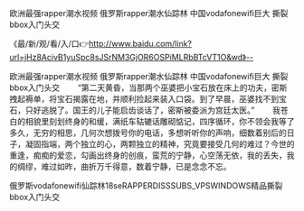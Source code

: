 欧洲最强rapper潮水视频
俄罗斯rapper潮水仙踪林
中国vodafonewifi巨大
撕裂bbox入门头交


《最/新/观/看/入/口👉http://www.baidu.com/link?url=jHz8AcivB1yuSpc8sJSrNM3GjOR6OSPiMLRbBTcVT1O&wd》--

欧洲最强rapper潮水视频
俄罗斯rapper潮水仙踪林
中国vodafonewifi巨大
撕裂bbox入门头交
　　“第二天黄昏，当那两个巫婆把小宝石放在床上的功夫，密斯拽起褥单，将宝石揭露在地，并顺利捡起来装入口袋。到了早晨，巫婆找不到宝石，只好逃脱了。国王的儿子能启齿谈话了，密斯被委派为宫廷太医。”
　　我苍白的相貌里刻划终身的和缓，满纸车轱辘话雕砌惦记，四序循环，你不领会我等了多久，无穷的相思，几何次想拨号你的电话，多想听听你的声响，细数着别后的日子，凝固指端，两个独立的心，两颗独立的精神，究竟要接受几何的难过？今世的重逢，痴痴的爱恋，勾画出终身的创痕，蛮荒的宁静，心空荡无依，我的丢失，我的绸缪，难过如昨，曲折万千得意，数着宁静，已是念念不忘。





俄罗斯vodafonewifi仙踪林18seRAPPERDISSSUBS_VPSWINDOWS精品撕裂bbox入门头交

